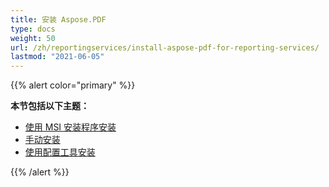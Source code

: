 ```yaml
---
title: 安装 Aspose.PDF
type: docs
weight: 50
url: /zh/reportingservices/install-aspose-pdf-for-reporting-services/
lastmod: "2021-06-05"
---
```


{{% alert color="primary" %}}

**本节包括以下主题：**

- [使用 MSI 安装程序安装](/pdf/zh/reportingservices/install-with-msi-installer/)
- [手动安装](/pdf/zh/reportingservices/install-manually/)
- [使用配置工具安装](/pdf/zh/reportingservices/install-with-configuring-tool/)

{{% /alert %}}